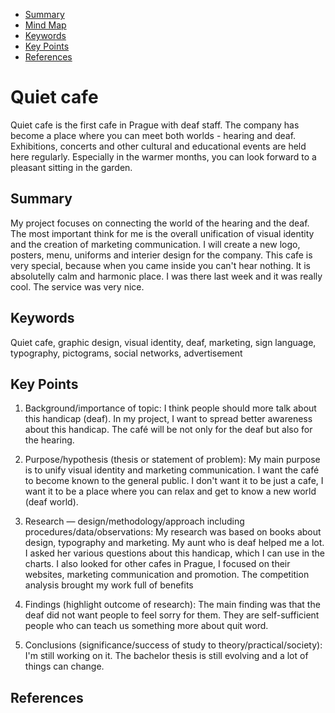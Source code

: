 - [Summary](#summary)
- [Mind Map](#mind-map)
- [Keywords](#keywords)
- [Key Points](#key-points)
- [References](#references)

# Quiet cafe

Quiet cafe is the first cafe in Prague with deaf staff. The company has become a place where you can meet both worlds - hearing and deaf. Exhibitions, concerts and other cultural and educational events are held here regularly. Especially in the warmer months, you can look forward to a pleasant sitting in the garden.

## Summary

My project focuses on connecting the world of the hearing and the deaf. The most important think for me is the overall unification of visual identity and the creation of marketing communication. I will create a new logo, posters, menu, uniforms and interier design for the company. This cafe is very special, because when you came inside you can't hear nothing. It is absolutelly calm and harmonic place. I was there last week and it was really cool. The service was very nice.

## Keywords
Quiet cafe, graphic design, visual identity, deaf, marketing, sign language, typography, pictograms, social networks, advertisement

## Key Points

1. Background/importance of topic: I think people should more talk about this handicap (deaf). 
In my project, I want to spread better awareness about this handicap. The café will be not only for the deaf but also for the hearing.

2. Purpose/hypothesis (thesis or statement of problem):
My main purpose is to unify visual identity and marketing communication. I want the café to become known to the general public. I don't want it to be just a cafe, I want it to be a place where you can relax and get to know a new world (deaf world).

3. Research — design/methodology/approach including procedures/data/observations:
My research was based on books about design, typography and marketing. My aunt who is deaf helped me a lot. I asked her various questions about this handicap, which I can use in the charts. I also looked for other cafes in Prague, I focused on their websites, marketing communication and promotion. The competition analysis brought my work full of benefits

4. Findings (highlight outcome of research):
The main finding was that the deaf did not want people to feel sorry for them. They are self-sufficient people who can teach us something more about quit word. 

5. Conclusions (significance/success of study to theory/practical/society):
I'm still working on it. The bachelor thesis is still evolving and a lot of things can change. 

## References

